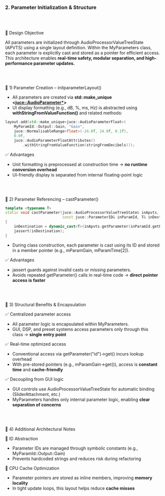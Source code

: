 ### 2. Parameter Initialization & Structure

<br>
<br>

🎯 Design Objective

All parameters are initialized through AudioProcessorValueTreeState (APVTS) using a single layout definition.
Within the MyParameters class, each parameter is explicitly cast and stored as a pointer for efficient access.
This architecture enables **real-time safety, modular separation, and high-performance parameter updates.**

<br>
<br>

🔹 1) Parameter Creation – initparameterLayout()

- All parameters are created via **std::make_unique <<juce::AudioParameter*>>**
- UI display formatting (e.g., dB, %, ms, Hz) is abstracted using **withStringFromValueFunction()** and related methods:

~~~cpp
layout.add(std::make_unique<juce::AudioParameterFloat>(
    MyParamId::Output::Gain, "Gain",
    juce::NormalisableRange<float>(-24.0f, 24.0f, 0.1f),
    0.0f,
    juce::AudioParameterFloatAttributes()
        .withStringFromValueFunction(stringFromDecibels)));
~~~

✅ Advantages
- Unit formatting is preprocessed at construction time → **no runtime conversion overhead**
- UI-friendly display is separated from internal floating-point logic

<br>
<br>

🔹 2) Parameter Referencing – castParameter()

~~~cpp
template <typename T>
static void castParameter(juce::AudioProcessorValueTreeState& inApvts,
                          const juce::ParameterID& inParamId, T& inDestination)
{
    inDestination = dynamic_cast<T>(inApvts.getParameter(inParamId.getParamID()));
    jassert(inDestination);
}
~~~
- During class construction, each parameter is cast using its ID and stored in a member pointer (e.g., mParamGain, mParamTime[2]).

✅ Advantages

- jassert guards against invalid casts or missing parameters.
- Avoids repeated getParameter() calls in real-time code → **direct pointer access is faster**

<br>
<br>

🔹 3) Structural Benefits & Encapsulation

✅ Centralized parameter access
- All parameter logic is encapsulated within MyParameters.
- GUI, DSP, and preset systems access parameters only through this class → **single entry point**

  
✅ Real-time optimized access
- Conventional access via getParameter("id")->get() incurs lookup overhead
- With pre-stored pointers (e.g., mParamGain->get()), access is **constant time** and **cache-friendly**
  
✅ Decoupling from GUI logic
- GUI controls use AudioProcessorValueTreeState for automatic binding (SliderAttachment, etc.)
- MyParameters handles only internal parameter logic, enabling **clear separation of concerns**

<br>
<br>

🔹 4) Additional Architectural Notes

📌 ID Abstraction
- Parameter IDs are managed through symbolic constants (e.g., MyParamId::Output::Gain)
- Prevents hardcoded strings and reduces risk during refactoring

  
📌 CPU Cache Optimization
- Parameter pointers are stored as inline members, improving **memory locality**
- In tight update loops, this layout helps reduce **cache misses**
